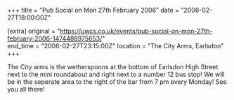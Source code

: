 +++
title = "Pub Social on Mon 27th February 2006"
date = "2006-02-27T18:00:00Z"

[extra]
original = "https://uwcs.co.uk/events/pub-social-on-mon-27th-february-2006-1474488975653/"    
end_time = "2006-02-27T23:15:00Z"
location = "The City Arms, Earlsdon"
+++

The City arms is the wetherspoons at the bottom of Earlsdon High Street next to the mini roundabout and right next to a number 12 bus stop\! We will be in the seperate area to the right of the bar from 7 pm every Monday\! See you all there\!

